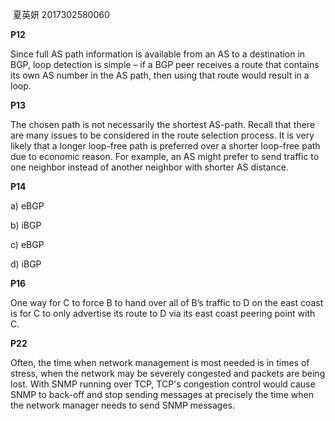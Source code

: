 ﻿﻿﻿﻿﻿﻿ 夏英妍 2017302580060**P12**Since full AS path information is available from an AS to a destination in BGP, loop detection is simple – if a BGP peer receives a route that contains its own AS number in the AS path, then using that route would result in a loop. **P13**The chosen path is not necessarily the shortest AS-path. Recall that there are many issues to be considered in the route selection process. It is very likely that a longer loop-free path is preferred over a shorter loop-free path due to economic reason. For example, an AS might prefer to send traffic to one neighbor instead of another neighbor with shorter AS distance.**P14**a) eBGP  b) iBGP  c) eBGP  d) iBGP**P16** One way for C to force B to hand over all of B’s traffic to D on the east coast is for C to only advertise its route to D via its east coast peering point with C.**P22**Often, the time when network management is most needed is in times of stress, when the network may be severely congested and packets are being lost.  With SNMP running over TCP, TCP's congestion control would cause SNMP to back-off and stop sending messages at precisely the time when the network manager needs to send SNMP messages.
